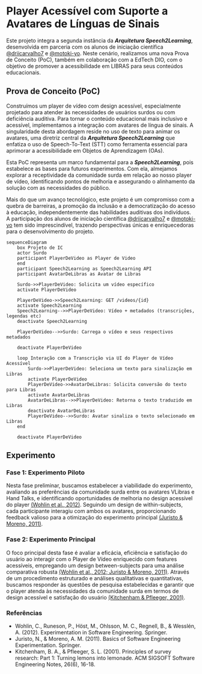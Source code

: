 # Player Acessível com Suporte a Avatares de Línguas de Sinais

Este projeto integra a segunda instância da **_Arquitetura Speech2Learning_**, desenvolvida em parceria com os alunos de iniciação científica [@driicarvalho7](https://github.com/driicarvalho7) e [@motoki-yo](https://github.com/motoki-yo). Neste cenário, realizamos uma nova Prova de Conceito (PoC), também em colaboração com a EdTech DIO, com o objetivo de promover a acessibilidade em LIBRAS para seus conteúdos educacionais.

## Prova de Conceito (PoC)

Construímos um player de vídeo com design acessível, especialmente projetado para atender às necessidades de usuários surdos ou com deficiência auditiva. Para tornar o conteúdo educacional mais inclusivo e acessível, implementamos a integração com avatares de língua de sinais. A singularidade desta abordagem reside no uso de texto para animar os avatares, uma diretriz central da **_Arquitetura Speech2Learning_** que enfatiza o uso de Speech-To-Text (STT) como ferramenta essencial para aprimorar a acessibilidade em Objetos de Aprendizagem (OAs).

Esta PoC representa um marco fundamental para a **_Speech2Learning_**, pois estabelece as bases para futuros experimentos. Com ela, almejamos explorar a receptividade da comunidade surda em relação ao nosso player de vídeo, identificando pontos de melhoria e assegurando o alinhamento da solução com as necessidades do público.

Mais do que um avanço tecnológico, este projeto é um compromisso com a quebra de barreiras, a promoção da inclusão e a democratização do acesso à educação, independentemente das habilidades auditivas dos indivíduos. A participação dos alunos de iniciação científica [@driicarvalho7](https://github.com/driicarvalho7) e [@motoki-yo](https://github.com/motoki-yo) tem sido imprescindível, trazendo perspectivas únicas e enriquecedoras para o desenvolvimento do projeto.


```mermaid
sequenceDiagram
    box Projeto de IC
    actor Surdo
    participant PlayerDeVideo as Player de Video
    end
    participant Speech2Learning as Speech2Learning API
    participant AvatarDeLibras as Avatar de Libras

    Surdo->>PlayerDeVideo: Solicita um vídeo específico
    activate PlayerDeVideo

    PlayerDeVideo->>Speech2Learning: GET /videos/{id}
    activate Speech2Learning
    Speech2Learning-->>PlayerDeVideo: Vídeo + metadados (transcrições, legendas etc)
    deactivate Speech2Learning

    PlayerDeVideo-->>Surdo: Carrega o vídeo e seus respectivos metadados

    deactivate PlayerDeVideo
    
    loop Interação com a Transcrição via UI do Player de Vídeo Acessível
        Surdo->>PlayerDeVideo: Seleciona um texto para sinalização em Libras 
        activate PlayerDeVideo
        PlayerDeVideo->>AvatarDeLibras: Solicita conversão do texto para Libras
        activate AvatarDeLibras
        AvatarDeLibras-->>PlayerDeVideo: Retorna o texto traduzido em Libras
        deactivate AvatarDeLibras
        PlayerDeVideo-->>Surdo: Avatar sinaliza o texto selecionado em Libras
    end

    deactivate PlayerDeVideo
```

## Experimento

### Fase 1: Experimento Piloto

Nesta fase preliminar, buscamos estabelecer a viabilidade do experimento, avaliando as preferências da comunidade surda entre os avatares VLibras e Hand Talks, e identificando oportunidades de melhoria no design acessível do player [(Wohlin et al., 2012)](#referencias). Seguindo um design de within-subjects, cada participante interagiu com ambos os avatares, proporcionando feedback valioso para a otimização do experimento principal [(Juristo & Moreno, 2011)](#referencias).

### Fase 2: Experimento Principal

O foco principal desta fase é avaliar a eficácia, eficiência e satisfação do usuário ao interagir com o Player de Vídeo enriquecido com features acessíveis, empregando um design between-subjects para uma análise comparativa robusta [(Wohlin et al., 2012; Juristo & Moreno, 2011)](#referencias). Através de um procedimento estruturado e análises qualitativas e quantitativas, buscamos responder às questões de pesquisa estabelecidas e garantir que o player atenda às necessidades da comunidade surda em termos de design acessível e satisfação do usuário [(Kitchenham & Pfleeger, 2001)](#referencias).

### Referências
- Wohlin, C., Runeson, P., Höst, M., Ohlsson, M. C., Regnell, B., & Wesslén, A. (2012). Experimentation in Software Engineering. Springer.
- Juristo, N., & Moreno, A. M. (2011). Basics of Software Engineering Experimentation. Springer.
- Kitchenham, B. A., & Pfleeger, S. L. (2001). Principles of survey research: Part 1: Turning lemons into lemonade. ACM SIGSOFT Software Engineering Notes, 26(6), 16-18.
